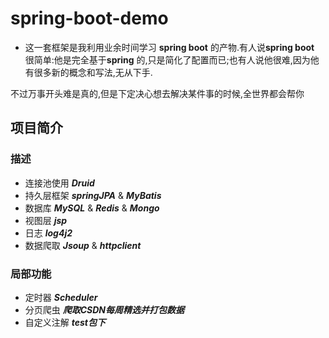 # spring-boot-demo

-  这一套框架是我利用业余时间学习 **spring boot** 的产物.有人说**spring boot** 很简单:他是完全基于**spring** 的,只是简化了配置而已;也有人说他很难,因为他有很多新的概念和写法,无从下手.
 
 不过万事开头难是真的,但是下定决心想去解决某件事的时候,全世界都会帮你

 ## 项目简介
 ### 描述
 - 连接池使用 ***Druid***
 - 持久层框架 ***springJPA*** & ***MyBatis*** 
 - 数据库    ***MySQL*** & ***Redis*** & ***Mongo***
 - 视图层 ***jsp*** 
 - 日志 ***log4j2***
 - 数据爬取 ***Jsoup*** & ***httpclient***

### 局部功能
- 定时器 ***Scheduler***
- 分页爬虫 ***爬取CSDN每周精选并打包数据***
- 自定义注解 ***test包下***
